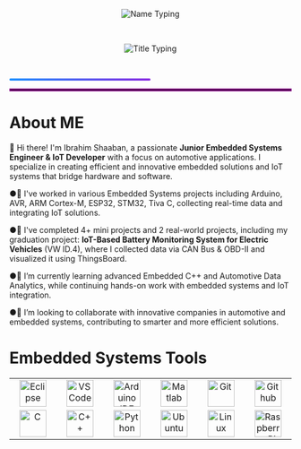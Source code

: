 <!-- الاسم -->
<p align="center">
  <img src="https://readme-typing-svg.herokuapp.com?font=Fira+Code&size=32&duration=3000&pause=1000&color=1E90FF&center=true&width=700&lines=Ibrahim+Shaaban" alt="Name Typing" />
</p>

<br>

<!-- العنوان -->
<p align="center">
  <img src="https://readme-typing-svg.herokuapp.com?font=Fira+Code&size=24&duration=3000&pause=1000&color=FF5733,FF8D1A&center=true&width=700&lines=Junior+Embedded+Engineer+And+IoT+Developer;Automotive+Engineer" alt="Title Typing" />
</p>

<br>

<!-- خط الفاصل بين السكشنات -->
<p align="center">
  <div style="background: linear-gradient(to right, #1E90FF, #8A2BE2); height: 4px; width: 50%; border-radius: 2px;"></div>
</p>
<hr style="border: 2px solid purple;">

# **About ME**


👋 Hi there! I'm Ibrahim Shaaban, a passionate **Junior Embedded Systems Engineer & IoT Developer** with a focus on automotive applications. I specialize in creating efficient and innovative embedded solutions and IoT systems that bridge hardware and software.  

●🔭 I've worked in various Embedded Systems projects including Arduino, AVR, ARM Cortex-M, ESP32, STM32, Tiva C, collecting real-time data and integrating IoT solutions.  

●🤖 I've completed 4+ mini projects and 2 real-world projects, including my graduation project: **IoT-Based Battery Monitoring System for Electric Vehicles** (VW ID.4), where I collected data via CAN Bus & OBD-II and visualized it using ThingsBoard.    

●🌱 I’m currently learning advanced Embedded C++ and Automotive Data Analytics, while continuing hands-on work with embedded systems and IoT integration.  

●🤝 I’m looking to collaborate with innovative companies in automotive and embedded systems, contributing to smarter and more efficient solutions.

# Embedded Systems Tools
<div align="center">
<table>
<tr>
<td align="center" width="96">
<img src="https://skillicons.dev/icons?i=eclipse" width="48" height="48" alt="Eclipse" />
</td>
<td align="center" width="96">
<img src="https://skillicons.dev/icons?i=vscode" width="48" height="48" alt="VS Code" />
</td>
<td align="center" width="96">
<img src="https://skillicons.dev/icons?i=arduino" width="48" height="48" alt="Arduino IDE" />
</td>
<td align="center" width="96">
<img src="https://skillicons.dev/icons?i=matlab" width="48" height="48" alt="Matlab" />
</td>
<td align="center" width="96">
<img src="https://skillicons.dev/icons?i=git" width="48" height="48" alt="Git" />
</td>
<td align="center" width="96">
<img src="https://skillicons.dev/icons?i=github" width="48" height="48" alt="Github" />
</td>
</tr>
<tr>
<td align="center" width="96">
<img src="https://skillicons.dev/icons?i=c" width="48" height="48" alt="C" />
</td>
<td align="center" width="96">
<img src="https://skillicons.dev/icons?i=cpp" width="48" height="48" alt="C++" />
</td>
<td align="center" width="96">
<img src="https://skillicons.dev/icons?i=python" width="48" height="48" alt="Python" />
</td>
<td align="center" width="96">
<img src="https://skillicons.dev/icons?i=ubuntu" width="48" height="48" alt="Ubuntu" />
</td>
<td align="center" width="96">
<img src="https://skillicons.dev/icons?i=linux" width="48" height="48" alt="Linux" />
</td>
<td align="center" width="96">
<img src="https://skillicons.dev/icons?i=raspberrypi" width="48" height="48" alt="Raspberry Pi" />
</td>
</tr>
</table>
</div>
